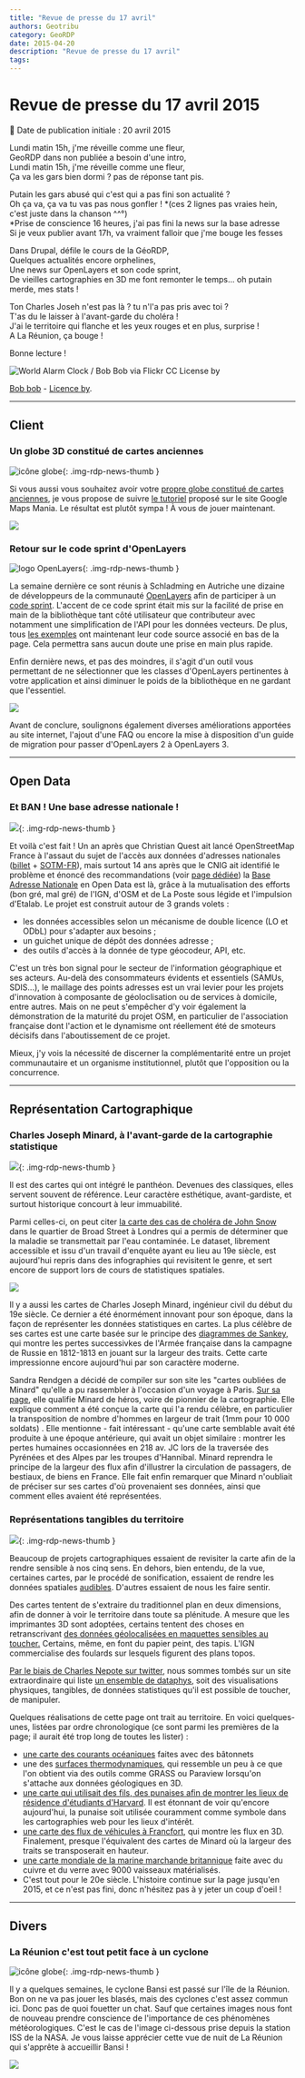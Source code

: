 ```yaml
---
title: "Revue de presse du 17 avril"
authors: Geotribu
category: GeoRDP
date: 2015-04-20
description: "Revue de presse du 17 avril"
tags:
---
```


# Revue de presse du 17 avril 2015

:calendar: Date de publication initiale : 20 avril 2015

Lundi matin 15h, j'me réveille comme une fleur,  
GeoRDP dans non publiée a besoin d'une intro,  
Lundi matin 15h, j'me réveille comme une fleur,  
Ça va les gars bien dormi ? pas de réponse tant pis.

Putain les gars abusé qui c'est qui a pas fini son actualité ?  
Oh ça va, ça va tu vas pas nous gonfler ! *(ces 2 lignes pas vraies hein, c'est juste dans la chanson ^^°)  
*Prise de conscience 16 heures, j'ai pas fini la news sur la base adresse  
Si je veux publier avant 17h, va vraiment falloir que j'me bouge les fesses

Dans Drupal, défile le cours de la GéoRDP,  
Quelques actualités encore orphelines,  
Une news sur OpenLayers et son code sprint,  
De vieilles cartographies en 3D me font remonter le temps... oh putain merde, mes stats !

Ton Charles Joseh n'est pas là ? tu n'l'a pas pris avec toi ?  
T'as du le laisser à l'avant-garde du choléra !  
J'ai le territoire qui flanche et les yeux rouges et en plus, surprise !  
A La Réunion, ça bouge !

Bonne lecture !

![World Alarm Clock / Bob Bob via Flickr CC License by](https://cdn.geotribu.fr/img/articles-blog-rdp/divers/WorldAlarmClock.jpg)

[Bob bob](https://flic.kr/p/8xzR9V) - [Licence by](https://creativecommons.org/licenses/by/2.0/).

----

## Client

### Un globe 3D constitué de cartes anciennes

![icône globe](https://cdn.geotribu.fr/img/internal/icons-rdp-news/world.png "icône globe"){: .img-rdp-news-thumb }

Si vous aussi vous souhaitez avoir votre [propre globe constitué de cartes anciennes](http://homepage.ntlworld.com/keir.clarke/web/webGLglobe.htm), je vous propose de suivre [le tutoriel](http://googlemapsmania.blogspot.com/2015/04/the-antique-webgl-globe.html) proposé sur le site Google Maps Mania. Le résultat est plutôt sympa ! À vous de jouer maintenant.

![](https://cdn.geotribu.fr/img/articles-blog-rdp/capture-ecran/mapsmania_0.jpg)

### Retour sur le code sprint d'OpenLayers

![logo OpenLayers](https://cdn.geotribu.fr/img/logos-icones/logiciels_librairies/openlayers.png){: .img-rdp-news-thumb }

La semaine dernière ce sont réunis à Schladming en Autriche une dizaine de développeurs de la communauté [OpenLayers](https://openlayers.org/) afin de participer à un [code sprint](http://blog.openlayers.org/2015/04/07/openlayers-code-sprint-in-schladming-austria/). L'accent de ce code sprint était mis sur la facilité de prise en main de la bibliothèque tant côté utilisateur que contributeur avec notamment une simplification de l'API pour les données vecteurs. De plus, tous [les exemples](https://openlayers.org/en/master/examples/) ont maintenant leur code source associé en bas de la page. Cela permettra sans aucun doute une prise en main plus rapide.

Enfin dernière news, et pas des moindres, il s'agit d'un outil vous permettant de ne sélectionner que les classes d'OpenLayers pertinentes à votre application et ainsi diminuer le poids de la bibliothèque en ne gardant que l'essentiel.

![](https://cdn.geotribu.fr/img/articles-blog-rdp/capture-ecran/buildtool.png)

Avant de conclure, soulignons également diverses améliorations apportées au site internet, l'ajout d'une FAQ ou encore la mise à disposition d'un guide de migration pour passer d'OpenLayers 2 à OpenLayers 3.

----

## Open Data

### Et BAN ! Une base adresse nationale !

![](https://cdn.geotribu.fr/img/logos-icones/divers/open_data.jpg){: .img-rdp-news-thumb }

Et voilà c'est fait ! Un an après que Christian Quest ait lancé OpenStreetMap France à l'assaut du sujet de l'accès aux données d'adresses nationales ([billet](http://openstreetmap.fr/blogs/cquest/BAN-a-cote-de-la-plaque) + [SOTM-FR](http://fr.slideshare.net/VincentDeChateauThie/sotm-fr2014outiladresses-33195803)), mais surtout 14 ans après que le CNIG ait identifié le problème et énoncé des recommandations (voir [page dédiée](http://archives.cnig.gouv.fr/Front/index.php?RID=78)) la [Base Adresse Nationale](https://adresse.data.gouv.fr/) en Open Data est là, grâce à la mutualisation des efforts (bon gré, mal gré) de l'IGN, d'OSM et de La Poste sous légide et l'impulsion d'Etalab. Le projet est construit autour de 3 grands volets :

- les données accessibles selon un mécanisme de double licence (LO et ODbL) pour s'adapter aux besoins ;
- un guichet unique de dépôt des données adresse ;
- des outils d'accès à la donnée de type géocodeur, API, etc.

C'est un très bon signal pour le secteur de l'information géographique et ses acteurs. Au-delà des consommateurs évidents et essentiels (SAMUs, SDIS...), le maillage des points adresses est un vrai levier pour les projets d'innovation à composante de géoloclisation ou de services à domicile, entre autres. Mais on ne peut s'empêcher d'y voir également la démonstration de la maturité du projet OSM, en particulier de l'association française dont l'action et le dynamisme ont réellement été de smoteurs décisifs dans l'aboutissement de ce projet.

Mieux, j'y vois la nécessité de discerner la complémentarité entre un projet communautaire et un organisme institutionnel, plutôt que l'opposition ou la concurrence.

----

## Représentation Cartographique

### Charles Joseph Minard, à l'avant-garde de la cartographie statistique

![](https://cdn.geotribu.fr/img/logos-icones/flux.png){: .img-rdp-news-thumb }

Il est des cartes qui ont intégré le panthéon. Devenues des classiques, elles servent souvent de référence. Leur caractère esthétique, avant-gardiste, et surtout historique concourt à leur immuabilité.

Parmi celles-ci, on peut citer [la carte des cas de choléra de John Snow](https://fr.wikipedia.org/wiki/%C3%89pid%C3%A9mie_de_chol%C3%A9ra_de_Broad_Street_(1854)) dans le quartier de Broad Street à Londres qui a permis de déterminer que la maladie se transmettait par l'eau contaminée. Le dataset, librement accessible et issu d'un travail d'enquête ayant eu lieu au 19e siècle, est aujourd'hui repris dans des infographies qui revisitent le genre, et sert encore de support lors de cours de statistiques spatiales.

[![](https://cdn.geotribu.fr/img/articles-blog-rdp/divers/minard.jpg)](https://sandrarendgen.wordpress.com/2013/06/22/the-forgotten-maps-of-minard/)

Il y a aussi les cartes de Charles Joseph Minard, ingénieur civil du début du 19e siècle. Ce dernier a été énormément innovant pour son époque, dans la façon de représenter les données statistiques en cartes. La plus célèbre de ses cartes est une carte basée sur le principe des [diagrammes de Sankey,](https://fr.wikipedia.org/wiki/Diagramme_de_Sankey) qui montre les pertes successivkes de l'Armée française dans la campagne de Russie en 1812-1813 en jouant sur la largeur des traits. Cette carte impressionne encore aujourd'hui par son caractère moderne.

Sandra Rendgen a décidé de compiler sur son site les "cartes oubliées de Minard" qu'elle a pu rassembler à l'occasion d'un voyage à Paris. [Sur sa page](https://sandrarendgen.wordpress.com/2013/06/22/the-forgotten-maps-of-minard/), elle qualifie Minard de héros, voire de pionnier de la cartographie. Elle explique comment a été conçue la carte qui l'a rendu célèbre, en particulier la transposition de nombre d'hommes en largeur de trait (1mm pour 10 000 soldats) . Elle mentionne - fait intéressant - qu'une carte semblable avait été produite à une époque antérieure, qui avait un objet similaire : montrer les pertes humaines occasionnées en 218 av. JC lors de la traversée des Pyrénées et des Alpes par les troupes d'Hannibal. Minard reprendra le principe de la largeur des flux afin d'illustrer la circulation de passagers, de bestiaux, de biens en France. Elle fait enfin remarquer que Minard n'oubliait de préciser sur ses cartes d'où provenaient ses données, ainsi que comment elles avaient été représentées.

### Représentations tangibles du territoire

![](https://cdn.geotribu.fr/img/matiere.png){: .img-rdp-news-thumb }

Beaucoup de projets cartographiques essaient de revisiter la carte afin de la rendre sensible à nos cinq sens. En dehors, bien entendu, de la vue, certaines cartes, par le procédé de sonification, essaient de rendre les données spatiales [audibles](https://datadrivendj.com/). D'autres essaient de nous les faire sentir.

Des cartes tentent de s'extraire du traditionnel plan en deux dimensions, afin de donner à voir le territoire dans toute sa plénitude. A mesure que les imprimantes 3D sont adoptées, certains tentent des choses en retranscrivant [des données géolocalisées en maquettes sensibles au toucher.](https://www.mapbox.com/blog/weekend-hack-printing-3d-tiles/) Certains, même, en font du papier peint, des tapis. L'IGN commercialise des foulards sur lesquels figurent des plans topos.

[Par le biais de Charles Nepote sur twitter](https://twitter.com/CharlesNepote/status/585828448595238912), nous sommes tombés sur un site extraordinaire qui liste [un ensemble de dataphys](http://dataphys.org/list/), soit des visualisations physiques, tangibles, de données statistiques qu'il est possible de toucher, de manipuler.

Quelques réalisations de cette page ont trait au territoire. En voici quelques-unes, listées par ordre chronologique (ce sont parmi les premières de la page; il aurait été trop long de toutes les lister) :

- [une carte des courants océaniques](http://dataphys.org/list/marshall-islands-stick-charts/) faites avec des bâtonnets
- une des [surfaces thermodynamiques](http://dataphys.org/list/thermodynamic-surfaces/), qui ressemble un peu à ce que l'on obtient via des outils comme GRASS ou Paraview lorsqu'on s'attache aux données géologiques en 3D.
- [une carte qui utilisait des fils, des punaises afin de montrer les lieux de résidence d'étudiants d'Harvard](http://dataphys.org/list/pin-maps/). Il est étonnant de voir qu'encore aujourd'hui, la punaise soit utilisée couramment comme symbole dans les cartographies web pour les lieux d'intérêt.
- [une carte des flux de véhicules à Francfort](http://dataphys.org/list/frankfurt-streetcar-load/), qui montre les flux en 3D. Finalement, presque l'équivalent des cartes de Minard où la largeur des traits se transposerait en hauteur.
- [une carte mondiale de la marine marchande britannique](http://dataphys.org/list/map-of-great-britains-marine-trade/) faite avec du cuivre et du verre avec 9000 vaisseaux matérialisés.
- C'est tout pour le 20e siècle. L'histoire continue sur la page jusqu'en 2015, et ce n'est pas fini, donc n'hésitez pas à y jeter un coup d'oeil !

----

## Divers

### La Réunion c'est tout petit face à un cyclone

![icône globe](https://cdn.geotribu.fr/img/internal/icons-rdp-news/world.png "icône globe"){: .img-rdp-news-thumb }

Il y a quelques semaines, le cyclone Bansi est passé sur l'île de la Réunion. Bon on ne va pas jouer les blasés, mais des cyclones c'est assez commun ici. Donc pas de quoi fouetter un chat. Sauf que certaines images nous font de nouveau prendre conscience de l'importance de ces phénomènes météorologiques. C'est le cas de l'image ci-dessous prise depuis la station ISS de la NASA. Je vous laisse apprécier cette vue de nuit de La Réunion qui s'apprête à accueillir Bansi !

![](https://cdn.geotribu.fr/img/articles-blog-rdp/capture-ecran/NASA1-620x412.jpg)
